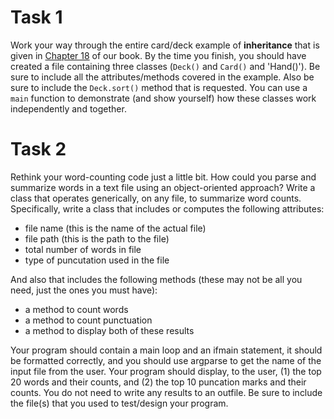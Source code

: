 # Task 1

Work your way through the entire card/deck example of **inheritance** that is given in [Chapter 18](http://www.greenteapress.com/thinkpython2/html/thinkpython2019.html) of our book. By the time you finish, you should have created a file containing three classes (`Deck()` and `Card()` and 'Hand()').  Be sure to include all the attributes/methods covered in the example.  Also be sure to include the `Deck.sort()` method that is requested.  You can use a `main` function to demonstrate (and show yourself) how these classes work independently and together.


# Task 2

Rethink your word-counting code just a little bit.  How could you parse and summarize words in a text file using an object-oriented approach?  Write a class that operates generically, on any file, to summarize word counts.  Specifically, write a class that includes or computes the following attributes:

* file name (this is the name of the actual file)
* file path (this is the path to the file)
* total number of words in file
* type of puncutation used in the file

And also that includes the following methods (these may not be all you need, just the ones you must have):

* a method to count words
* a method to count punctuation
* a method to display both of these results

Your program should contain a main loop and an ifmain statement, it should be formatted correctly, and you should use argparse to get the name of the input file from the user.  Your program should display, to the user, (1) the top 20 words and their counts, and (2) the top 10 puncation marks and their counts.  You do not need to write any results to an outfile.  Be sure to include the file(s) that you used to test/design your program.
